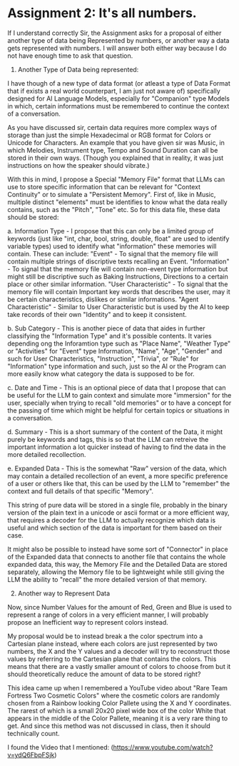 # Assignment 2: It's all numbers.

If I understand correctly Sir, the Assignment asks for a proposal of either another type of data being Represented by numbers, or another way a data gets represented with numbers. I will answer both either way because I do not have enough time to ask that question.

1. Another Type of Data being represented:

I have though of a new type of data format (or atleast a type of Data Format that if exists a real world counterpart, I am just not aware of) specifically designed for AI Language Models, especially for "Companion" type Models in which, certain informations must be remembered to continue the context of a conversation.

As you have discussed sir, certain data requires more complex ways of storage than just the simple Hexadecimal or RGB format for Colors or Unicode for Characters. An example that you have given sir was Music, in which Melodies, Instrument type, Tempo and Sound Duration can all be stored in their own ways. (Though you explained that in reality, it was just instructions on how the speaker should vibrate.)

With this in mind, I propose a Special "Memory File" format that LLMs can use to store specific information that can be relevant for "Context Continuity" or to simulate a "Persistent Memory". First of, like in Music, multiple distinct "elements" must be identifies to know what the data really contains, such as the "Pitch", "Tone" etc. So for this data file, these data should be stored:

a. Information Type - I propose that this can only be a limited group of keywords (just like "int, char, bool, string, double, float" are used to identify variable types) used to identify what "information" these memories will contain. These can include:
"Event" - To signal that the memory file will contain multiple strings of discriptive texts recalling an Event.
"Information" - To signal that the memory file will contain non-event type information but might still be discriptive such as Baking Instructions, Directions to a certain place or other similar information. 
"User Characteristic" - To signal that the memory file will contain Important key words that describes the user, may it be certain characteristics, dislikes or similar informations.
"Agent Characteristic" - Similar to User Characteristic but is used by the AI to keep take records of their own "Identity" and to keep it consistent.

b. Sub Category - This is another piece of data that aides in further classifying the "Information Type" and it's possible contents. It varies depending ong the Inforamtion type such as "Place Name", "Weather Type" or "Activities" for "Event" type Information, "Name", "Age", "Gender" and such for User Characteristics, "Instruction", "Trivia", or "Rule" for "Information" type information and such, just so the AI or the Program can more easily know what category the data is supposed to be for.

c. Date and Time - This is an optional piece of data that I propose that can be useful for the LLM to gain context and simulate more "immersion" for the user, specially when trying to recall "old memories" or to have a concept for the passing of time which might be helpful for certain topics or situations in a conversation.

d. Summary - This is a short summary of the content of the Data, it might purely be keywords and tags, this is so that the LLM can retreive the important information a lot quicker instead of having to find the data in the more detailed recollection.

e. Expanded Data - This is the somewhat "Raw" version of the data, which may contain a detailed recollection of an event, a more specific preference of a user or others like that, this can be used by the LLM to "remember" the context and full details of that specific "Memory".

This string of pure data will be stored in a single file, probably in the binary version of the plain text in a unicode or ascii format or a more efficient way, that requires a decoder for the LLM to actually recognize which data is useful and which section of the data is important for them based on their case. 

It might also be possible to instead have some sort of "Connector" in place of the Expanded data that connects to another file that contains the whole expanded data, this way, the Memory File and the Detailed Data are stored separately, allowing the Memory file to be lightweight while still giving the LLM the ability to "recall" the more detailed version of that memory.

2. Another way to Represent Data

Now, since Number Values for the amount of Red, Green and Blue is used to represent a range of colors in a very efficient manner, I will probably propose an Inefficient way to represent colors instead.

My proposal would be to instead break a the color spectrum into a Cartesian plane instead, where each colors are just represented by two numbers, the X and the Y values and a decoder will try to reconstruct those values by referring to the Cartesian plane that contains the colors. This means that there are a vastly smaller amount of colors to choose from but it should theoretically reduce the amount of data to be stored right?

This idea came up when I remembered a YouTube video about "Rare Team Fortress Two Cosmetic Colors" where the cosmetic colors are randomly chosen from a Rainbow looking Color Pallete using the X and Y coordinates. The rarest of which is a small 20x20 pixel wide box of the color White that appears in the middle of the Color Pallete, meaning it is a very rare thing to get. And since this method was not discussed in class, then it should technically count.

I found the Video that I mentioned: (https://www.youtube.com/watch?v=ydQ6FbpFSjk)




